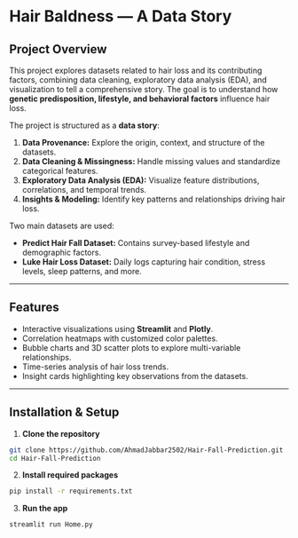 # Hair Baldness — A Data Story

## Project Overview
This project explores datasets related to hair loss and its contributing factors, combining data cleaning, exploratory data analysis (EDA), and visualization to tell a comprehensive story. The goal is to understand how **genetic predisposition, lifestyle, and behavioral factors** influence hair loss.

The project is structured as a **data story**:

1. **Data Provenance:** Explore the origin, context, and structure of the datasets.
2. **Data Cleaning & Missingness:** Handle missing values and standardize categorical features.
3. **Exploratory Data Analysis (EDA):** Visualize feature distributions, correlations, and temporal trends.
4. **Insights & Modeling:** Identify key patterns and relationships driving hair loss.

Two main datasets are used:

- **Predict Hair Fall Dataset:** Contains survey-based lifestyle and demographic factors.
- **Luke Hair Loss Dataset:** Daily logs capturing hair condition, stress levels, sleep patterns, and more.

---

## Features

- Interactive visualizations using **Streamlit** and **Plotly**.
- Correlation heatmaps with customized color palettes.
- Bubble charts and 3D scatter plots to explore multi-variable relationships.
- Time-series analysis of hair loss trends.
- Insight cards highlighting key observations from the datasets.

---

## Installation & Setup

1. **Clone the repository**
```bash
git clone https://github.com/AhmadJabbar2502/Hair-Fall-Prediction.git
cd Hair-Fall-Prediction
```

2. **Install required packages**
```bash
pip install -r requirements.txt
```

3. **Run the app**
```bash
streamlit run Home.py
```


